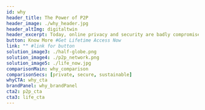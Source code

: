```yaml
---
id: why
header_title: The Power of P2P
header_image: ./why_header.jpg
header_altImg: digitaltwin
header_excerpt: Today, online privacy and security are badly compromised. Peer-to-peer models empower communities with equality, sovereignty and resiliency. the Digital Twin uses the power of P2P network to provide you with unprecedented security.
button: Know More #Get Lifetime Access Now
link: "" #link for button
solution_image3: ./half-globe.png
solution_image4: ./p2p_network.png
solution_image5: ./life_now.jpg
comparisonMain: why_comparison
comparisonSecs: [private, secure, sustainable]
whyCTA: why_cta
brandPanel: why_brandPanel
cta2: p2p_cta
cta3: life_cta
---
```

